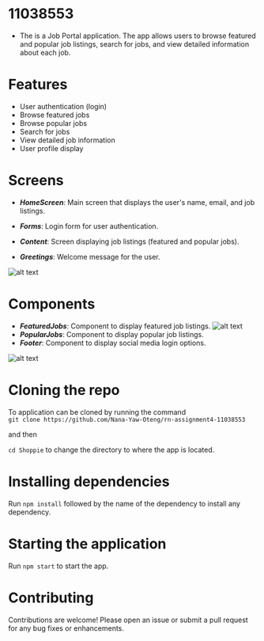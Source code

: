 # 11038553
* The is a Job Portal application. The app allows users to browse featured and popular job listings, search for jobs, and view detailed information about each job. 

# Features
* User authentication (login)
* Browse featured jobs
* Browse popular jobs
* Search for jobs
* View detailed job information
* User profile display

# Screens
*  _**HomeScreen**_: Main screen that displays the user's name, email, and job listings.

* _**Forms**_: Login form for user authentication.

* _**Content**_: Screen displaying job listings (featured and popular jobs).

* **_Greetings_**: Welcome message for the user.

![alt text](Shoppie/assets/Login.jpg)
# Components
* _**FeaturedJobs**_: Component to display featured job listings.
![alt text](Shoppie/assets/Homepage1.jpg)
*  _**PopularJobs**_: Component to display popular job listings.
*  _**Footer**_: Component to display social media login options.

![alt text](Shoppie/assets/Home2.jpg)

# Cloning the repo
To application can be cloned by running the command  
`git clone https://github.com/Nana-Yaw-Oteng/rn-assignment4-11038553
` 

and then

  `cd Shoppie` to change the directory to where the app is located.

# Installing dependencies
 Run `npm install` followed by the name of the dependency to install any dependency.
 # Starting the application
 Run `npm start` to start the app.
 # Contributing
 Contributions are welcome! Please open an issue or submit a pull request for any bug fixes or enhancements.
